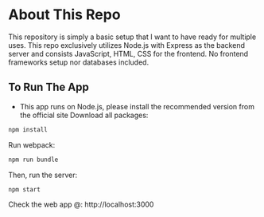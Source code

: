 # About This Repo
This repository is simply a basic setup that I want to have ready for multiple uses. This repo exclusively utilizes Node.js with Express as the backend server and consists JavaScript, HTML, CSS for the frontend. No frontend frameworks setup nor databases included.

## To Run The App

* This app runs on Node.js, please install the recommended version from the official site
Download all packages: 
```sh
npm install
```
Run webpack: 
```sh
npm run bundle
```
Then, run the server: 
```sh
npm start
```
Check the web app @: http://localhost:3000
